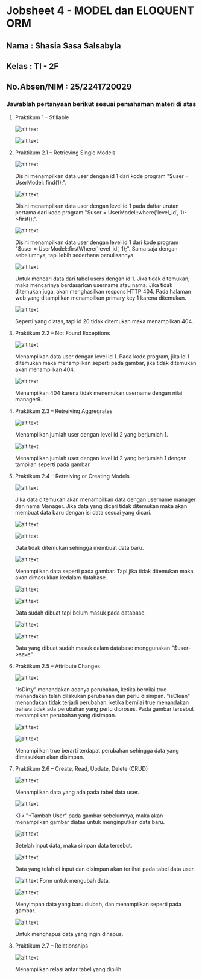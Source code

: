 # Jobsheet 4 - MODEL dan ELOQUENT ORM

## Nama : Shasia Sasa Salsabyla

## Kelas : TI - 2F

## No.Absen/NIM : 25/2241720029

### Jawablah pertanyaan berikut sesuai pemahaman materi di atas

1. Praktikum 1 - $fillable

    ![alt text](gambar/1.png)

    ![alt text](gambar/2.png)

2. Praktikum 2.1 – Retrieving Single Models

    ![alt text](gambar/3.png)

    Disini menampilkan data user dengan id 1 dari kode program "$user = UserModel::find(1);".

    ![alt text](gambar/4.png)

    Disini menampilkan data user dengan level id 1 pada daftar urutan pertama dari kode program "$user = UserModel::where('level_id', 1)->first();".

    ![alt text](gambar/5.png)

    Disini menampilkan data user dengan level id 1 dari kode program "$user = UserModel::firstWhere('level_id', 1);". Sama saja dengan sebelumnya, tapi lebih sederhana penulisannya.

    ![alt text](gambar/6.png)

    Untuk mencari data dari tabel users dengan id 1. Jika tidak ditemukan, maka mencarinya berdasarkan username atau nama. Jika tidak ditemukan juga, akan menghasilkan respons HTTP 404. Pada halaman web yang ditampilkan menampilkan primary key 1 karena ditemukan.

    ![alt text](gambar/7.png)

    Seperti yang diatas, tapi id 20 tidak ditemukan maka menampilkan 404.

3. Praktikum 2.2 – Not Found Exceptions

    ![alt text](gambar/8.png)

    Menampilkan data user dengan level id 1. Pada kode program, jika id 1 ditemukan maka menampilkan seperti pada gambar, jika tidak ditemukan akan menampilkan 404.

    ![alt text](gambar/9.png)

    Menampilkan 404 karena tidak menemukan username dengan nilai manager9.

4. Praktikum 2.3 – Retreiving Aggregrates

    ![alt text](gambar/10.png)

    Menampilkan jumlah user dengan level id 2 yang berjumlah 1.

    ![alt text](gambar/11.png)

    Menampilkan jumlah user dengan level id 2 yang berjumlah 1 dengan tampilan seperti pada gambar.

5. Praktikum 2.4 – Retreiving or Creating Models

    ![alt text](gambar/12.png)

    Jika data ditemukan akan menampilkan data dengan username manager dan nama Manager. Jika data yang dicari tidak ditemukan maka akan membuat data baru dengan isi data sesuai yang dicari.

    ![alt text](gambar/13.png)

    ![alt text](gambar/14.png)

    Data tidak ditemukan sehingga membuat data baru.

    ![alt text](gambar/15.png)

    Menampilkan data seperti pada gambar. Tapi jika tidak ditemukan maka akan dimasukkan kedalam database.

    ![alt text](gambar/16.png)

    ![alt text](gambar/17.png)

    Data sudah dibuat tapi belum masuk pada database.

    ![alt text](gambar/18.png)

    ![alt text](gambar/19.png)

    Data yang dibuat sudah masuk dalam database menggunakan "$user->save".

6. Praktikum 2.5 – Attribute Changes

    ![alt text](gambar/20.png)

    "isDirty" menandakan adanya perubahan, ketika bernilai true menandakan telah dilakukan perubahan dan perlu disimpan. "isClean" menandakan tidak terjadi perubahan, ketika bernilai true menandakan bahwa tidak ada perubahan yang perlu diproses. Pada gambar tersebut menampilkan perubahan yang disimpan.

    ![alt text](gambar/21.png)

    ![alt text](gambar/22.png)

    Menampilkan true berarti terdapat perubahan sehingga data yang dimasukkan akan disimpan.

7. Praktikum 2.6 – Create, Read, Update, Delete (CRUD)

    ![alt text](gambar/23.png)

    Menampilkan data yang ada pada tabel data user.

    ![alt text](gambar/25.png)

    Klik "+Tambah User" pada gambar sebelumnya, maka akan menampilkan gambar diatas untuk menginputkan data baru.

    ![alt text](gambar/26.png)

    Setelah input data, maka simpan data tersebut.

    ![alt text](gambar/27.png)

    Data yang telah di input dan disimpan akan terlihat pada tabel data user.

    ![alt text](gambar/29.png)
    Form untuk mengubah data.

    ![alt text](gambar/30.png)

    Menyimpan data yang baru diubah, dan menampilkan seperti pada gambar.

    ![alt text](gambar/31.png)

    Untuk menghapus data yang ingin dihapus.

8. Praktikum 2.7 – Relationships

    ![alt text](gambar/32.png)

    Menampilkan relasi antar tabel yang dipilih.
